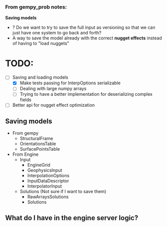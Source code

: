 ### From gempy_prob notes:
**Saving models**
- ? Do we want to try to save the full input as versioning so that we can just have one system to go back and forth?
- A way to save the model already with the correct **nugget effects** instead of having to "load nuggets"

# TODO: 
-[ ] Saving and loading models 
  - [x] Make tests passing for InterpOptions serializable
  - [ ] Dealing with large numpy arrays
  - [ ] Trying to have a better implementation for deserializing complex fields
-[ ] Better api for nugget effect optimization

## Saving models
- From gempy
  - StructuralFrame
  - OrientationsTable
  - SurfacePointsTable
- From Engine
  - Input
    - EngineGrid
    - GeophysicsInput
    - InterpolationOptions
    - InputDataDescriptor
    - InterpolatorInput
  - Solutions (Not sure if I want to save them)
      - RawArraysSolutions
      - Solutions

## What do I have in the engine server logic?
